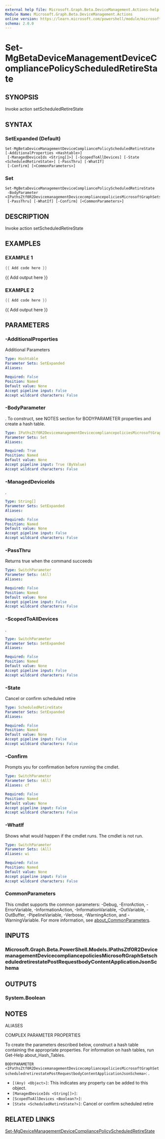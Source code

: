 ```yaml
---
external help file: Microsoft.Graph.Beta.DeviceManagement.Actions-help.xml
Module Name: Microsoft.Graph.Beta.DeviceManagement.Actions
online version: https://learn.microsoft.com/powershell/module/microsoft.graph.beta.devicemanagement.actions/set-mgbetadevicemanagementdevicecompliancepolicyscheduledretirestate
schema: 2.0.0
---
```


# Set-MgBetaDeviceManagementDeviceCompliancePolicyScheduledRetireState

## SYNOPSIS
Invoke action setScheduledRetireState

## SYNTAX

### SetExpanded (Default)
```
Set-MgBetaDeviceManagementDeviceCompliancePolicyScheduledRetireState [-AdditionalProperties <Hashtable>]
 [-ManagedDeviceIds <String[]>] [-ScopedToAllDevices] [-State <ScheduledRetireState>] [-PassThru] [-WhatIf]
 [-Confirm] [<CommonParameters>]
```

### Set
```
Set-MgBetaDeviceManagementDeviceCompliancePolicyScheduledRetireState
 -BodyParameter <IPathsZtf0R2DevicemanagementDevicecompliancepoliciesMicrosoftGraphSetscheduledretirestatePostRequestbodyContentApplicationJsonSchema>
 [-PassThru] [-WhatIf] [-Confirm] [<CommonParameters>]
```

## DESCRIPTION
Invoke action setScheduledRetireState

## EXAMPLES

### EXAMPLE 1
```powershell
{{ Add code here }}
```

{{ Add output here }}

### EXAMPLE 2
```powershell
{{ Add code here }}
```

{{ Add output here }}

## PARAMETERS

### -AdditionalProperties
Additional Parameters

```yaml
Type: Hashtable
Parameter Sets: SetExpanded
Aliases:

Required: False
Position: Named
Default value: None
Accept pipeline input: False
Accept wildcard characters: False
```

### -BodyParameter
.
To construct, see NOTES section for BODYPARAMETER properties and create a hash table.

```yaml
Type: IPathsZtf0R2DevicemanagementDevicecompliancepoliciesMicrosoftGraphSetscheduledretirestatePostRequestbodyContentApplicationJsonSchema
Parameter Sets: Set
Aliases:

Required: True
Position: Named
Default value: None
Accept pipeline input: True (ByValue)
Accept wildcard characters: False
```

### -ManagedDeviceIds
.

```yaml
Type: String[]
Parameter Sets: SetExpanded
Aliases:

Required: False
Position: Named
Default value: None
Accept pipeline input: False
Accept wildcard characters: False
```

### -PassThru
Returns true when the command succeeds

```yaml
Type: SwitchParameter
Parameter Sets: (All)
Aliases:

Required: False
Position: Named
Default value: None
Accept pipeline input: False
Accept wildcard characters: False
```

### -ScopedToAllDevices
.

```yaml
Type: SwitchParameter
Parameter Sets: SetExpanded
Aliases:

Required: False
Position: Named
Default value: None
Accept pipeline input: False
Accept wildcard characters: False
```

### -State
Cancel or confirm scheduled retire

```yaml
Type: ScheduledRetireState
Parameter Sets: SetExpanded
Aliases:

Required: False
Position: Named
Default value: None
Accept pipeline input: False
Accept wildcard characters: False
```

### -Confirm
Prompts you for confirmation before running the cmdlet.

```yaml
Type: SwitchParameter
Parameter Sets: (All)
Aliases: cf

Required: False
Position: Named
Default value: None
Accept pipeline input: False
Accept wildcard characters: False
```

### -WhatIf
Shows what would happen if the cmdlet runs.
The cmdlet is not run.

```yaml
Type: SwitchParameter
Parameter Sets: (All)
Aliases: wi

Required: False
Position: Named
Default value: None
Accept pipeline input: False
Accept wildcard characters: False
```

### CommonParameters
This cmdlet supports the common parameters: -Debug, -ErrorAction, -ErrorVariable, -InformationAction, -InformationVariable, -OutVariable, -OutBuffer, -PipelineVariable, -Verbose, -WarningAction, and -WarningVariable. For more information, see [about_CommonParameters](http://go.microsoft.com/fwlink/?LinkID=113216).

## INPUTS

### Microsoft.Graph.Beta.PowerShell.Models.IPathsZtf0R2DevicemanagementDevicecompliancepoliciesMicrosoftGraphSetscheduledretirestatePostRequestbodyContentApplicationJsonSchema
## OUTPUTS

### System.Boolean
## NOTES

ALIASES

COMPLEX PARAMETER PROPERTIES

To create the parameters described below, construct a hash table containing the appropriate properties. For information on hash tables, run Get-Help about_Hash_Tables.


`BODYPARAMETER <IPathsZtf0R2DevicemanagementDevicecompliancepoliciesMicrosoftGraphSetscheduledretirestatePostRequestbodyContentApplicationJsonSchema>`: .
  - `[(Any) <Object>]`: This indicates any property can be added to this object.
  - `[ManagedDeviceIds <String[]>]`: 
  - `[ScopedToAllDevices <Boolean?>]`: 
  - `[State <ScheduledRetireState?>]`: Cancel or confirm scheduled retire 

## RELATED LINKS
[Set-MgDeviceManagementDeviceCompliancePolicyScheduledRetireState](/powershell/module/Microsoft.Graph.DeviceManagement.Actions/Set-MgDeviceManagementDeviceCompliancePolicyScheduledRetireState?view=graph-powershell-v1.0)
